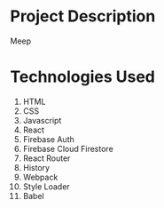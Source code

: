 # Project Description
Meep

# Technologies Used
1. HTML
2. CSS
3. Javascript
4. React
5. Firebase Auth
6. Firebase Cloud Firestore
7. React Router
8. History
9. Webpack
10. Style Loader
11. Babel
